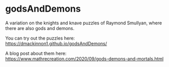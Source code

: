 # godsAndDemons
A variation on the knights and knave puzzles of Raymond Smullyan, where there are also gods and demons.

You can try out the puzzles here: https://dmackinnon1.github.io/godsAndDemons/

A blog post about them here: https://www.mathrecreation.com/2020/09/gods-demons-and-mortals.html

